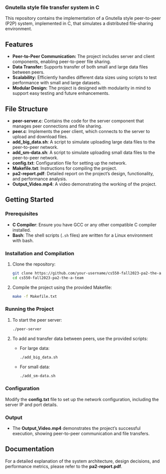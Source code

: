 ### Gnutella style file transfer system in C

This repository contains the implementation of a Gnutella style peer-to-peer (P2P) system, implemented in C, that simulates a distributed file-sharing environment.

## Features

- **Peer-to-Peer Communication:** The project includes server and client components, enabling peer-to-peer file sharing.
- **Data Transfer:** Supports transfer of both small and large data files between peers.
- **Scalability:** Efficiently handles different data sizes using scripts to test performance with small and large datasets.
- **Modular Design:** The project is designed with modularity in mind to support easy testing and future enhancements.

## File Structure

- **peer-server.c**: Contains the code for the server component that manages peer connections and file sharing.
- **peer.c**: Implements the peer client, which connects to the server to upload and download files.
- **add_big_data.sh**: A script to simulate uploading large data files to the peer-to-peer network.
- **add_sm-data.sh**: A script to simulate uploading small data files to the peer-to-peer network.
- **config.txt**: Configuration file for setting up the network.
- **Makefile.txt**: Instructions for compiling the project.
- **pa2-report.pdf**: Detailed report on the project’s design, functionality, and performance analysis.
- **Output_Video.mp4**: A video demonstrating the working of the project.

## Getting Started

### Prerequisites

- **C Compiler**: Ensure you have GCC or any other compatible C compiler installed.
- **Bash**: The shell scripts (`.sh` files) are written for a Linux environment with bash.

### Installation and Compilation

1. Clone the repository:
   ```bash
   git clone https://github.com/your-username/cs550-fall2023-pa2-the-a-team.git
   cd cs550-fall2023-pa2-the-a-team
   ```

2. Compile the project using the provided Makefile:
   ```bash
   make -f Makefile.txt
   ```

### Running the Project

1. To start the peer server:
   ```bash
   ./peer-server
   ```

2. To add and transfer data between peers, use the provided scripts:
   - For large data:
     ```bash
     ./add_big_data.sh
     ```
   - For small data:
     ```bash
     ./add_sm-data.sh
     ```

### Configuration

Modify the **config.txt** file to set up the network configuration, including the server IP and port details.

### Output

- The **Output_Video.mp4** demonstrates the project’s successful execution, showing peer-to-peer communication and file transfers.

## Documentation

For a detailed explanation of the system architecture, design decisions, and performance metrics, please refer to the **pa2-report.pdf**.
